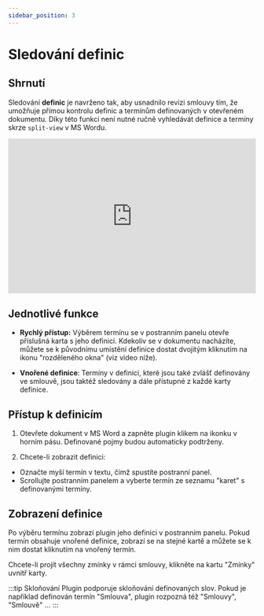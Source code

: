 ```yaml
---
sidebar_position: 3
---
```


# Sledování definic

## Shrnutí

Sledování **definic** je navrženo tak, aby usnadnilo revizi smlouvy tím, že
umožňuje přímou kontrolu definic a termínům definovaných v otevřeném dokumentu.
Díky této funkci není nutné ručně vyhledávát definice a termíny skrze `split-view`
v MS Wordu.

<iframe width="100%" height="315" src="https://www.youtube.com/embed/qa7d2C30m_o?si=6NrwdKgu5lpNBrD-" title="YouTube video player" frameborder="0" allow="accelerometer; autoplay; clipboard-write; encrypted-media; gyroscope; picture-in-picture; web-share" allowfullscreen></iframe>

## Jednotlivé funkce

- **Rychlý přístup:** Výběrem termínu se v postranním panelu otevře příslušná karta s
  jeho definicí. Kdekoliv se v dokumentu nacházíte, můžete se k původnímu umístění
  definice dostat dvojitým kliknutím na ikonu "rozděleného okna" (viz video níže).

- **Vnořené definice**: Termíny v definici, které jsou také zvlášť definovány ve
  smlouvě, jsou taktéž sledovány a dále přístupné z každé karty definice.

## Přístup k definicím

1. Otevřete dokument v MS Word a zapněte plugin klikem na ikonku v horním pásu.
   Definované pojmy budou automaticky podtrženy.

2. Chcete-li zobrazit definici:

- Označte myší termín v textu, čímž spustíte postranní panel.
- Scrollujte postranním panelem a vyberte termín ze seznamu "karet" s definovanými
  termíny.

## Zobrazení definice

Po výběru termínu zobrazí plugin jeho definici v postranním panelu. Pokud termín
obsahuje vnořené definice, zobrazí se na stejné kartě a můžete se k nim dostat
kliknutím na vnořený termín.

Chcete-li projít všechny zmínky v rámci smlouvy, klikněte na kartu "Zmínky" uvnitř
karty.

:::tip Skloňování
Plugin podporuje skloňování definovaných slov. Pokud je například definován
termín "Smlouva", plugin rozpozná též "Smlouvy", "Smlouvě" ...
:::
